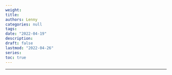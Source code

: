 ```yaml
---
weight: 
title: 
authors: Lenny
categories: null
tags: 
date: "2022-04-19"
description: 
draft: false
lastmod: "2022-04-26"
series:
toc: true
---
```


<!--more-->
---

